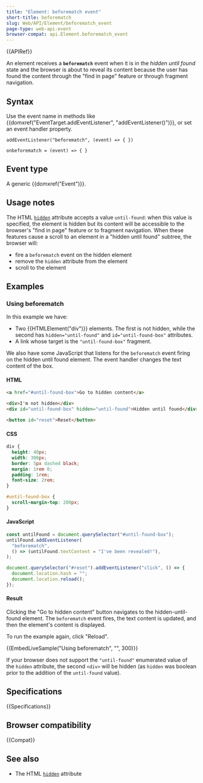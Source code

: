 ```yaml
---
title: "Element: beforematch event"
short-title: beforematch
slug: Web/API/Element/beforematch_event
page-type: web-api-event
browser-compat: api.Element.beforematch_event
---
```


{{APIRef}}

An element receives a **`beforematch`** event when it is in the _hidden until found_ state and the browser is about to reveal its content because the user has found the content through the "find in page" feature or through fragment navigation.

## Syntax

Use the event name in methods like {{domxref("EventTarget.addEventListener", "addEventListener()")}}, or set an event handler property.

```js-nolint
addEventListener("beforematch", (event) => { })

onbeforematch = (event) => { }
```

## Event type

A generic {{domxref("Event")}}.

## Usage notes

The HTML [`hidden`](/en-US/docs/Web/HTML/Reference/Global_attributes/hidden) attribute accepts a value `until-found`: when this value is specified, the element is hidden but its content will be accessible to the browser's "find in page" feature or to fragment navigation. When these features cause a scroll to an element in a "hidden until found" subtree, the browser will:

- fire a `beforematch` event on the hidden element
- remove the `hidden` attribute from the element
- scroll to the element

## Examples

### Using beforematch

In this example we have:

- Two {{HTMLElement("div")}} elements. The first is not hidden, while the second has `hidden="until-found"` and `id="until-found-box"` attributes.
- A link whose target is the `"until-found-box"` fragment.

We also have some JavaScript that listens for the `beforematch` event firing on the hidden until found element. The event handler changes the text content of the box.

#### HTML

```html
<a href="#until-found-box">Go to hidden content</a>

<div>I'm not hidden</div>
<div id="until-found-box" hidden="until-found">Hidden until found</div>
```

```html hidden
<button id="reset">Reset</button>
```

#### CSS

```css
div {
  height: 40px;
  width: 300px;
  border: 5px dashed black;
  margin: 1rem 0;
  padding: 1rem;
  font-size: 2rem;
}
```

```css hidden
#until-found-box {
  scroll-margin-top: 200px;
}
```

#### JavaScript

```js
const untilFound = document.querySelector("#until-found-box");
untilFound.addEventListener(
  "beforematch",
  () => (untilFound.textContent = "I've been revealed!"),
);
```

```js hidden
document.querySelector("#reset").addEventListener("click", () => {
  document.location.hash = "";
  document.location.reload();
});
```

#### Result

Clicking the "Go to hidden content" button navigates to the hidden-until-found element. The `beforematch` event fires, the text content is updated, and then the element's content is displayed.

To run the example again, click "Reload".

{{EmbedLiveSample("Using beforematch", "", 300)}}

If your browser does not support the `"until-found"` enumerated value of the `hidden` attribute, the second `<div>` will be hidden (as `hidden` was boolean prior to the addition of the `until-found` value).

## Specifications

{{Specifications}}

## Browser compatibility

{{Compat}}

## See also

- The HTML [`hidden`](/en-US/docs/Web/HTML/Reference/Global_attributes/hidden) attribute

